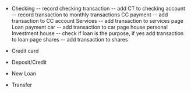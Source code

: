 * Checking
    -- record checking transaction
    -- add CT to checking account
    -- record transaction to monthly transactions
    CC payment
    -- add transaction to CC account
    Services
    -- add transaction to services page
    Loan payment
        car
        -- add transaction to car page
        house
        personal
    Investment
        house
        -- check if loan is the purpose, if yes add transaction to loan page
        shares
        -- add transaction to shares


* Credit card


* Deposit/Credit


* New Loan


* Transfer